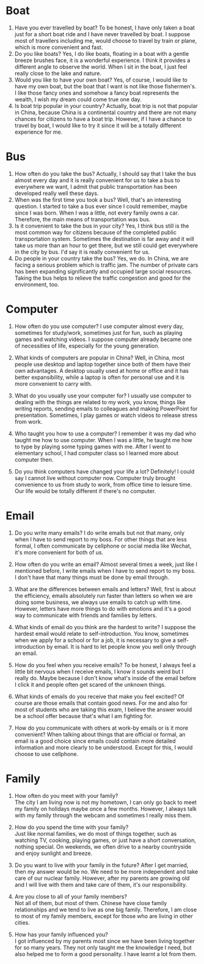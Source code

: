# Boat
1. Have you ever travelled by boat?
To be honest, I have only taken a boat just for a short boat ride and I have never travelled by boat. I suppose most of travellers including me, would choose to travel by train or plane, which is more convenient and fast.
2. Do you like boats?
Yes, I do like boats, floating in a boat with a gentle breeze brushes face, it is a wonderful experience. I think it provides a different angle to observe the world. When I sit in the boat, I just feel really close to the lake and nature.
3. Would you like to have your own boat?
Yes, of course, I would like to have my own boat, but the boat that I want is not like those fishermen's. I like those fancy ones and somehow a fancy boat represents the wealth, I wish my dream could come true one day.
4. Is boat trip popular in your country?
Actually, boat trip is not that popular in China, because China is a continental country and there are not many chances for citizens to have a boat trip. However, if I have a chance to travel by boat, I would like to try it since it will be a totally different experience for me.


# Bus
1. How often do you take the bus?
Actually, I should say that I take the bus almost every day and it is really convenient for us to take a bus to everywhere we want, I admit that public transportation has been developed really well these days.
2. When was the first time you took a bus?
Well, that's an interesting question. I started to take a bus ever since I could remember, maybe since I was born. When I was a little, not every family owns a car. Therefore, the main means of transportation was bus.
3. Is it convenient to take the bus in your city?
Yes, I think bus still is the most common way for citizens because of the completed public transportation system. Sometimes the destination is far away and it will take us more than an hour to get there, but we still could get everywhere in the city by bus. I'd say it is really convenient for us.
4. Do people in your country take the bus?
Yes, we do. In China, we are facing a serious problem which is traffic jam. The number of private cars has been expanding significantly and occupied large social resources. Taking the bus helps to relieve the traffic congestion and good for the environment, too.


# Computer
1. How often do you use computer?
I use computer almost every day, sometimes for study/work, sometimes just for fun, such as playing games and watching videos. I suppose computer already became one of necessities of life, especially for the young generation.

2. What kinds of computers are popular in China?
Well, in China, most people use desktop and laptop together since both of them have their own advantages. A desktop usually used at home or office and it has better expansibility, while a laptop is often for personal use and it is more convenient to carry with.

3. What do you usually use your computer for?
I usually use computer to dealing with the things are related to my work, you know, things like writing reports, sending emails to colleagues and making PowerPoint for presentation. Sometimes, I play games or watch videos to release stress from work.

4. Who taught you how to use a computer?
I remember it was my dad who taught me how to use computer. When I was a little, he taught me how to type by playing some typing games with me. After I went to elementary school, I had computer class so I learned more about computer then.

5. Do you think computers have changed your life a lot?
Definitely! I could say I cannot live without computer now. Computer truly brought convenience to us from study to work, from office time to leisure time. Our life would be totally different if there's no computer.


# Email
1. Do you write many emails?
I do write emails but not that many, only when I have to send report to my boss. For other things that are less formal, I often communicate by cellphone or social media like Wechat, it's more convenient for both of us.  

2. How often do you write an email?
Almost several times a week, just like I mentioned before, I write emails when I have to send report to my boss. I don't have that many things must be done by email through.  

3. What are the differences between emails and letters?
Well, first is about the efficiency, emails absolutely run faster than letters so when we are doing some business, we always use emails to catch up with time. However, letters have more things to do with emotions and it's a good way to communicate with friends and families by letters.  

4. What kinds of email do you think are the hardest to write?
I suppose the hardest email would relate to self-introduction. You know, sometimes when we apply for a school or for a job, it is necessary to give a self-introduction by email. It is hard to let people know you well only through an email.  
 
5. How do you feel when you receive emails?
 To be honest, I always feel a little bit nervous when I receive emails, I know it sounds weird but I really do. Maybe because I don't know what's inside of the email before I click it and people often get scared of the unknown things.

6. What kinds of emails do you receive that make you feel excited?
Of course are those emails that contain good news. For me and also for most of students who are taking this exam, I believe the answer would be a school offer because that's what I am fighting for. 

7. How do you communicate with others at work-by emails or is it more convenient?
When talking about things that are official or formal, an email is a good choice since emails could contain more detailed information and more clearly to be understood. Except for this, I would choose to use cellphone.


# Family    
1. How often do you meet with your family?    
The city I am living now is not my hometown, I can only go back to meet my family on holidays maybe once a few months. However, I always talk with my family through the webcam and sometimes I really miss them.    

2. How do you spend the time with your family?    
Just like normal families, we do most of things together, such as watching TV, cooking, playing games, or just have a short conversation, nothing special. On weekends, we often drive to a nearby countryside and enjoy sunlight and breeze.    

3. Do you want to live with your family in the future?
 After I get married, then my answer would be no. We need to be more independent and take care of our nuclear family. However, after my parents are growing old and I will live with them and take care of them, it's our responsibility.    

4. Are you close to all of your family members?    
Not all of them, but most of them. Chinese have close family relationships and we tend to live as one big family. Therefore, I am close to most of my family members, except for those who are living in other cities.    

5. How has your family influenced you?    
I got influenced by my parents most since we have been living together for so many years. They not only taught me the knowledge I need, but also helped me to form a good personality. I have learnt a lot from them.
